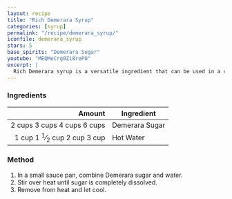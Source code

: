```yaml
---
layout: recipe
title: "Rich Demerara Syrup"
categories: [syrup]
permalink: "/recipe/demerara_syrup/"
iconfile: demerara_syrup
stars: 5
base_spirits: "Demerara Sugar"
youtube: "MEQMeCrg0Zi8rePO"
excerpt: |
  Rich Demerara syrup is a versatile ingredient that can be used in a variety of cocktails and other drinks.
---
```


### Ingredients

| Amount | Ingredient     |
| -----: | -------------- |
| <span class="onex active">2 cups </span> <span class="onehalfx">3 cups </span> <span class="twox">4 cups </span> <span class="threex">6 cups </span>| Demerara Sugar |
|  <span class="onex active">1 cup </span> <span class="onehalfx">1 <sup>1</sup>&frasl;<sub>2</sub> cup </span> <span class="twox">2 cup </span> <span class="threex">3 cup </span>| Hot Water      |

### Method

1. In a small sauce pan, combine Demerara sugar and water.
2. Stir over heat until sugar is completely dissolved.
3. Remove from heat and let cool.

    
<script type="application/ld+json">
{
  "@context": "https://schema.org",
  "@type": "Recipe",
  "author": {
    "@type": "Person",
    "name": "{{ page.author }}"
    },
  "description": "{{ page.excerpt | strip_html | replace: '"', "'" }}",
  "recipeIngredient": [
  "2 cups Demerara Sugar",
  " 1 cup Hot Water "
    ],
  "name": "{{ page.title }}",
  "recipeInstructions": [

    ],
  "recipeYield": "1 cocktail",
  "recipeCategory": "cocktail",
  {%- if page.stars and site.data.ratings[page.iconfile].ratings -%}"aggregateRating": "{%- include stars_metadata.html %} out of 5",{%- endif -%}
  "recipeCuisine": "global",
  "prepTime": "PT20M",
  "cookTime": "PT15S",
  "keywords": "{{ page.title }}, cocktail, {{ page.eras }}, {%- include category_metadata.html -%}, {%- include spirits_metadata.html -%}"
}
</script>

    